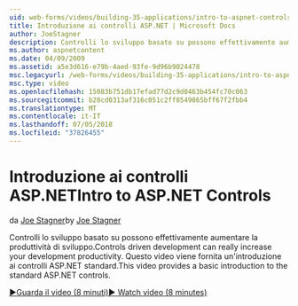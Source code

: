 ```yaml
---
uid: web-forms/videos/building-35-applications/intro-to-aspnet-controls
title: Introduzione ai controlli ASP.NET | Microsoft Docs
author: JoeStagner
description: Controlli lo sviluppo basato su possono effettivamente aumentare la produttività di sviluppo. Questo video viene fornita un'introduzione ai controlli ASP.NET standard.
ms.author: aspnetcontent
ms.date: 04/09/2009
ms.assetid: a5e3d616-e79b-4aed-93fe-9d96b9024478
msc.legacyurl: /web-forms/videos/building-35-applications/intro-to-aspnet-controls
msc.type: video
ms.openlocfilehash: 15083b751db17efad77d2c9d0463b454fc70c063
ms.sourcegitcommit: b28cd0313af316c051c2ff8549865bff67f2fbb4
ms.translationtype: MT
ms.contentlocale: it-IT
ms.lasthandoff: 07/05/2018
ms.locfileid: "37826455"
---
```

<a name="intro-to-aspnet-controls"></a><span data-ttu-id="c694a-104">Introduzione ai controlli ASP.NET</span><span class="sxs-lookup"><span data-stu-id="c694a-104">Intro to ASP.NET Controls</span></span>
====================
<span data-ttu-id="c694a-105">da [Joe Stagner](https://github.com/JoeStagner)</span><span class="sxs-lookup"><span data-stu-id="c694a-105">by [Joe Stagner](https://github.com/JoeStagner)</span></span>

<span data-ttu-id="c694a-106">Controlli lo sviluppo basato su possono effettivamente aumentare la produttività di sviluppo.</span><span class="sxs-lookup"><span data-stu-id="c694a-106">Controls driven development can really increase your development productivity.</span></span> <span data-ttu-id="c694a-107">Questo video viene fornita un'introduzione ai controlli ASP.NET standard.</span><span class="sxs-lookup"><span data-stu-id="c694a-107">This video provides a basic introduction to the standard ASP.NET controls.</span></span>

[<span data-ttu-id="c694a-108">&#9654;Guarda il video (8 minuti)</span><span class="sxs-lookup"><span data-stu-id="c694a-108">&#9654; Watch video (8 minutes)</span></span>](https://channel9.msdn.com/Blogs/ASP-NET-Site-Videos/intro-to-aspnet-controls)
